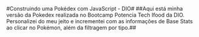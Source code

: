 #Construindo uma Pokédex com JavaScript - DIO#
##Aqui está minha versão da Pokedex realizada no Bootcamp Potencia Tech Ifood da DIO. Personalizei do meu jeito e incrementei com as informações de Base Stats ao clicar no Pokémon, além da filtragem por tipo.##
